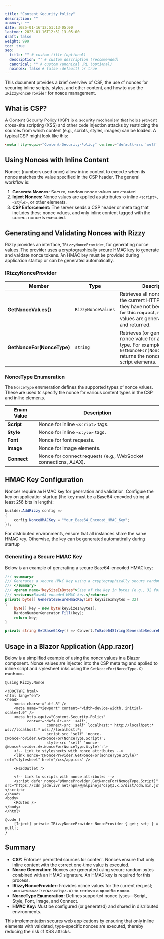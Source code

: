 ```yaml
---

title: "Content Security Policy"
description: ""
summary: ""
date: 2025-01-16T12:51:13-05:00
lastmod: 2025-01-16T12:51:13-05:00
draft: false
weight: 999
toc: true
seo:
  title: "" # custom title (optional)
  description: "" # custom description (recommended)
  canonical: "" # custom canonical URL (optional)
  noindex: false # false (default) or true
---
```


This document provides a brief overview of CSP, the use of nonces for securing inline scripts, styles, and other content, and how to use the `IRizzyNonceProvider` for nonce management.

## What is CSP?

A Content Security Policy (CSP) is a security mechanism that helps prevent cross-site scripting (XSS) and other code injection attacks by restricting the sources from which content (e.g., scripts, styles, images) can be loaded. A typical CSP might look like this:

```html
<meta http-equiv="Content-Security-Policy" content="default-src 'self'; base-uri 'self'; script-src 'self' 'nonce-<REPLACE_WITH_ONE_TIME_USE_RANDOM_STRING>'; style-src 'self' 'nonce-<REPLACE_WITH_ONE_TIME_USE_RANDOM_STRING>';" />
```

## Using Nonces with Inline Content

Nonces (numbers used once) allow inline content to execute when its nonce matches the value specified in the CSP header. The general workflow is:

1. **Generate Nonces:** Secure, random nonce values are created.
2. **Inject Nonces:** Nonce values are applied as attributes to inline `<script>`, `<style>`, or other elements.
3. **CSP Enforcement:** The server sends a CSP header or meta tag that includes these nonce values, and only inline content tagged with the correct nonce is executed.

## Generating and Validating Nonces with Rizzy

Rizzy provides an interface, `IRizzyNonceProvider`, for generating nonce values. The provider uses a cryptographically secure HMAC key to generate and validate nonce tokens. An HMAC key must be provided during application startup or can be generated automatically.

### IRizzyNonceProvider

| Member                     | Type               | Description                                                                                                                                                                                                                      |
|----------------------------|--------------------|----------------------------------------------------------------------------------------------------------------------------------------------------------------------------------------------------------------------------------|
| **GetNonceValues()**       | `RizzyNonceValues` | Retrieves all nonce values for the current HTTP request. If they have not been generated for this request, new nonce values are generated, cached, and returned.                                                             |
| **GetNonceFor(NonceType)** | `string`           | Retrieves (or generates) the nonce value for a given nonce type. For example, `GetNonceFor(NonceType.Script)` returns the nonce used in inline script elements.                                                                |

### NonceType Enumeration

The `NonceType` enumeration defines the supported types of nonce values. These are used to specify the nonce for various content types in the CSP and inline elements.

| Enum Value | Description                                                       |
|------------|-------------------------------------------------------------------|
| **Script** | Nonce for inline `<script>` tags.                                 |
| **Style**  | Nonce for inline `<style>` tags.                                  |
| **Font**   | Nonce for font requests.                                          |
| **Image**  | Nonce for image elements.                                         |
| **Connect**| Nonce for connect requests (e.g., WebSocket connections, AJAX).     |

## HMAC Key Configuration

Nonces require an HMAC key for generation and validation. Configure the key on application startup (the key must be a Base64-encoded string at least 256 bits in length):

```csharp
builder.AddRizzy(config =>
{
    config.NonceHMACKey = "Your_Base64_Encoded_HMAC_Key";
});
```

For distributed environments, ensure that all instances share the same HMAC key. Otherwise, the key can be generated automatically during startup.

### Generating a Secure HMAC Key

Below is an example of generating a secure Base64-encoded HMAC key:

```csharp
/// <summary>
/// Generates a secure HMAC key using a cryptographically secure random number generator.
/// </summary>
/// <param name="keySizeInBytes">Size of the key in bytes (e.g., 32 for 256-bit).</param>
/// <returns>Base64-encoded HMAC key.</returns>
private byte[] GenerateSecureHmacKey(int keySizeInBytes = 32)
{
    byte[] key = new byte[keySizeInBytes];
    RandomNumberGenerator.Fill(key);
    return key;
}

private string GetBase64Key() => Convert.ToBase64String(GenerateSecureHmacKey());
```

## Usage in a Blazor Application (App.razor)

Below is a simplified example of using the nonce values in a Blazor component. Nonce values are injected into the CSP meta tag and applied to inline script and stylesheet links using the `GetNonceFor(NonceType.X)` methods.

```razor
@using Rizzy.Nonce

<!DOCTYPE html>
<html lang="en">
<head>
    <meta charset="utf-8" />
    <meta name="viewport" content="width=device-width, initial-scale=1.0" />
    <meta http-equiv="Content-Security-Policy" 
          content="default-src 'self'; 
                   connect-src 'self' localhost:* http://localhost:* ws://localhost:* wss://localhost:*; 
                   script-src 'self' 'nonce-@NonceProvider.GetNonceFor(NonceType.Script)'; 
                   style-src 'self' 'nonce-@NonceProvider.GetNonceFor(NonceType.Style)';">
    <!-- Link to stylesheets with nonce attributes -->
    <link nonce="@NonceProvider.GetNonceFor(NonceType.Style)" rel="stylesheet" href="/css/app.css" />

    <HeadOutlet />

    <!-- Link to scripts with nonce attributes -->
    <script defer nonce="@NonceProvider.GetNonceFor(NonceType.Script)" src="https://cdn.jsdelivr.net/npm/@@alpinejs/csp@3.x.x/dist/cdn.min.js"></script>
</head>
<body>
    <Routes />
</body>
</html>

@code {
    [Inject] private IRizzyNonceProvider NonceProvider { get; set; } = null!;
}
```

## Summary

- **CSP:** Enforces permitted sources for content. Nonces ensure that only inline content with the correct one-time value is executed.
- **Nonce Generation:** Nonces are generated using secure random bytes combined with an HMAC signature. An HMAC key is required for this process.
- **IRizzyNonceProvider:** Provides nonce values for the current request; use `GetNonceFor(NonceType.X)` to retrieve a specific nonce.
- **NonceType Enumeration:** Defines supported nonce types—Script, Style, Font, Image, and Connect.
- **HMAC Key:** Must be configured (or generated) and shared in distributed environments.

This implementation secures web applications by ensuring that only inline elements with validated, type-specific nonces are executed, thereby reducing the risk of XSS attacks.
